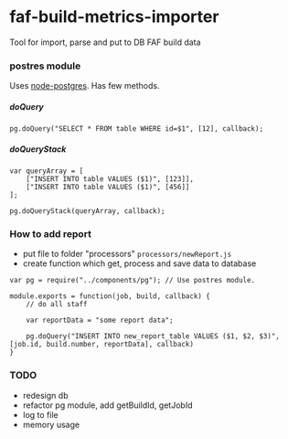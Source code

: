 # faf-build-metrics-importer
Tool for import, parse and put to DB FAF build data


### postres module
Uses [node-postgres](https://github.com/brianc/node-postgres/wiki/Client#paramaterized-query-with-optional-callback-supplied). Has few methods.

##### doQuery
```
pg.doQuery("SELECT * FROM table WHERE id=$1", [12], callback);
```
##### doQueryStack
```
var queryArray = [
    ["INSERT INTO table VALUES ($1)", [123]],
    ["INSERT INTO table VALUES ($1)", [456]]
];

pg.doQueryStack(queryArray, callback);
```

### How to add report
- put file to folder "processors" 
`processors/newReport.js`
- create function which get, process and save data to database

```
var pg = require("../components/pg"); // Use postres module.

module.exports = function(job, build, callback) {
    // do all staff
    
    var reportData = "some report data";
    
    pg.doQuery("INSERT INTO new_report_table VALUES ($1, $2, $3)", [job.id, build.number, reportData], callback)
}
```


### TODO
- redesign db
- refactor pg module, add getBuildId, getJobId
- log to file
- memory usage